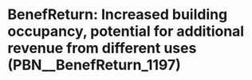 # BenefReturn: __Increased building occupancy, potential for additional revenue from different uses__ (PBN__BenefReturn_1197)


